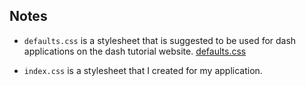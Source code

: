 ## Notes

* `defaults.css` is a stylesheet that is suggested to be used for dash applications
  on the dash tutorial website.
  [defaults.css](https://codepen.io/chriddyp/pen/bWLwgP.css)
  
* `index.css` is a stylesheet that I created for my application.